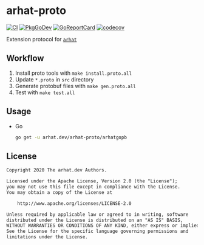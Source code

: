 # arhat-proto

[![CI](https://github.com/arhat-dev/arhat-proto/workflows/CI/badge.svg)](https://github.com/arhat-dev/arhat-proto/actions?query=workflow%3ACI)
[![PkgGoDev](https://pkg.go.dev/badge/arhat.dev/arhat-proto)](https://pkg.go.dev/arhat.dev/arhat-proto)
[![GoReportCard](https://goreportcard.com/badge/arhat.dev/arhat-proto)](https://goreportcard.com/report/arhat.dev/arhat-proto)
[![codecov](https://codecov.io/gh/arhat-dev/arhat-proto/branch/master/graph/badge.svg)](https://codecov.io/gh/arhat-dev/arhat-proto)

Extension protocol for [`arhat`](https://github.com/arhat-dev/arhat)

## Workflow

1. Install proto tools with `make install.proto.all`
1. Update `*.proto` in `src` directory
1. Generate protobuf files with `make gen.proto.all`
1. Test with `make test.all`

## Usage

- Go

  ```bash
  go get -u arhat.dev/arhat-proto/arhatgopb
  ```

## License

```txt
Copyright 2020 The arhat.dev Authors.

Licensed under the Apache License, Version 2.0 (the "License");
you may not use this file except in compliance with the License.
You may obtain a copy of the License at

    http://www.apache.org/licenses/LICENSE-2.0

Unless required by applicable law or agreed to in writing, software
distributed under the License is distributed on an "AS IS" BASIS,
WITHOUT WARRANTIES OR CONDITIONS OF ANY KIND, either express or implied.
See the License for the specific language governing permissions and
limitations under the License.
```
